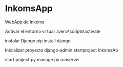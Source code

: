 # InkomsApp
WebApp de Inkoms


Activar el entorno virtual
.\venv\scripts\activate

instalar Django
pip install django

Inicializar proyecto
django-admin startproject InkomsAp

start project
py manage.py runserver